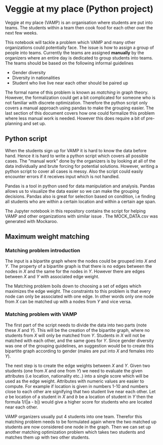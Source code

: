 # Veggie at my place (Python project)

Veggie at my place (VAMP) is an organisation where students are put into teams. The students within a team then cook food for each other over the next few weeks.

This notebook will tackle a problem which VAMP and many other organizations could potentially face. The issue is how to assign a group of people into teams. Currently the teams are assigned **manually** by the organizers where an entire day is dedicated to group students into teams. The teams should be based on the following informal guidelines

- Gender diversity
- Diversity in nationalities
- Student who live live near each other should be paired up

The formal name of this problem is known as *matching* in graph theory.  However, the formalization could get a bit complicated for someone who is not familiar with discrete optimization. Therefore the python script only covers a manual approach using pandas to make the grouping easier. The last section of this document covers how one could formalize this problem where less manual work is needed. However this does require a bit of pre-planning and set up.



## Python script

When the students sign up for VAMP it is hard to know the data before hand.  Hence it is hard to write a python script which covers all possible cases.  The "manual work" done by the organizers is by looking at all of the data individually and brute forcing for potential solutions. However, writing a python script to cover all cases is messy. Also the script could easily encounter errors if it receives input which is not handled. 

Pandas is a tool in python used for data manipulation and analysis. Pandas allows us to visualize the data easier so we can make the grouping decisions.  Pandas also is great for selection based on condition, i.e finding all students who are within a certain location and within a certain age span.

The Jupyter notebook in this repository contains the script for helping VAMP and other organizations with similar issue . The MOCK_DATA.csv was generated with Mockaroo.



## Maximum weight matching

### Matching problem introduction

The input is a bipartite graph where the nodes could be grouped into *X* and *Y*. The property of a bipartite graph is that there is no edges between the nodes in *X* and the same for the nodes in *Y*. However there are edges between *X* and *Y* with associated edge weight.

The Matching problem boils down to choosing a set of edges which maximizes the edge weight. The constraints to this problem is that every node can only be associated with one edge. In other words only one node from *X* can be matched up with a nodes from *Y* and vice versa.

### Matching problem with VAMP

The first part of the script needs to divide the data into two parts (note these *X* and *Y*). This will be the creation of the bipartite graph, where no students from *X* will only be matched from *Y*. Students in *X* will not be matched with each other, and the same goes for *Y*. Since gender diversity was one of the grouping guidelines, an suggestion would be to create this bipartite graph according to gender (males are put into *X* and females into *Y*).

The next step is to create the edge weights between *X* and *Y*. Given two students (one from *X* and one from *Y*) we need to evaluate the given attributes (i.e location, nationality etc..) into a single score which will be used as the edge weight.  Attributes with numeric values are easier to compute. For example if location is given in numbers 1-10 and numbers close to each other are signifying that two student live near each other. Let *a* be location of a student  in *X* and *b* be a location of student in *Y*  then the formula 1/(|a - b|)  would give a higher score for students who are located near each other.

VAMP organizers usually put 4 students into one team. Therefor this matching problem needs to be formulated again where the two matched up students are now considered one node in the graph. Then we can set up another matching optimization problem which takes two students and matches them up with two other students.

